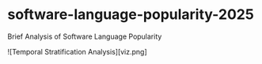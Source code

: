 # software-language-popularity-2025
Brief Analysis of Software Language Popularity

![Temporal Stratification Analysis][viz.png]
